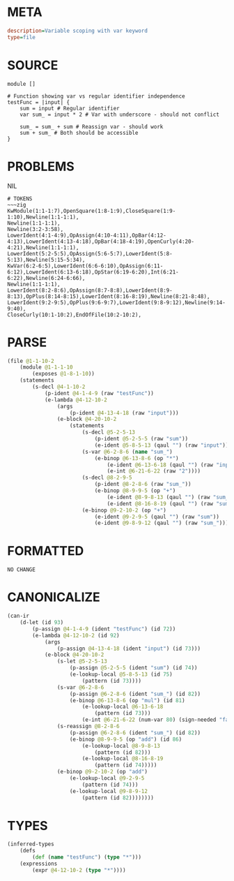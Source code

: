 # META
~~~ini
description=Variable scoping with var keyword
type=file
~~~
# SOURCE
~~~roc
module []

# Function showing var vs regular identifier independence
testFunc = |input| {
	sum = input # Regular identifier
	var sum_ = input * 2 # Var with underscore - should not conflict

	sum_ = sum_ + sum # Reassign var - should work
	sum + sum_ # Both should be accessible
}
~~~
# PROBLEMS
NIL

~~~
# TOKENS
~~~zig
KwModule(1:1-1:7),OpenSquare(1:8-1:9),CloseSquare(1:9-1:10),Newline(1:1-1:1),
Newline(1:1-1:1),
Newline(3:2-3:58),
LowerIdent(4:1-4:9),OpAssign(4:10-4:11),OpBar(4:12-4:13),LowerIdent(4:13-4:18),OpBar(4:18-4:19),OpenCurly(4:20-4:21),Newline(1:1-1:1),
LowerIdent(5:2-5:5),OpAssign(5:6-5:7),LowerIdent(5:8-5:13),Newline(5:15-5:34),
KwVar(6:2-6:5),LowerIdent(6:6-6:10),OpAssign(6:11-6:12),LowerIdent(6:13-6:18),OpStar(6:19-6:20),Int(6:21-6:22),Newline(6:24-6:66),
Newline(1:1-1:1),
LowerIdent(8:2-8:6),OpAssign(8:7-8:8),LowerIdent(8:9-8:13),OpPlus(8:14-8:15),LowerIdent(8:16-8:19),Newline(8:21-8:48),
LowerIdent(9:2-9:5),OpPlus(9:6-9:7),LowerIdent(9:8-9:12),Newline(9:14-9:40),
CloseCurly(10:1-10:2),EndOfFile(10:2-10:2),
~~~
# PARSE
~~~clojure
(file @1-1-10-2
	(module @1-1-1-10
		(exposes @1-8-1-10))
	(statements
		(s-decl @4-1-10-2
			(p-ident @4-1-4-9 (raw "testFunc"))
			(e-lambda @4-12-10-2
				(args
					(p-ident @4-13-4-18 (raw "input")))
				(e-block @4-20-10-2
					(statements
						(s-decl @5-2-5-13
							(p-ident @5-2-5-5 (raw "sum"))
							(e-ident @5-8-5-13 (qaul "") (raw "input")))
						(s-var @6-2-8-6 (name "sum_")
							(e-binop @6-13-8-6 (op "*")
								(e-ident @6-13-6-18 (qaul "") (raw "input"))
								(e-int @6-21-6-22 (raw "2"))))
						(s-decl @8-2-9-5
							(p-ident @8-2-8-6 (raw "sum_"))
							(e-binop @8-9-9-5 (op "+")
								(e-ident @8-9-8-13 (qaul "") (raw "sum_"))
								(e-ident @8-16-8-19 (qaul "") (raw "sum"))))
						(e-binop @9-2-10-2 (op "+")
							(e-ident @9-2-9-5 (qaul "") (raw "sum"))
							(e-ident @9-8-9-12 (qaul "") (raw "sum_")))))))))
~~~
# FORMATTED
~~~roc
NO CHANGE
~~~
# CANONICALIZE
~~~clojure
(can-ir
	(d-let (id 93)
		(p-assign @4-1-4-9 (ident "testFunc") (id 72))
		(e-lambda @4-12-10-2 (id 92)
			(args
				(p-assign @4-13-4-18 (ident "input") (id 73)))
			(e-block @4-20-10-2
				(s-let @5-2-5-13
					(p-assign @5-2-5-5 (ident "sum") (id 74))
					(e-lookup-local @5-8-5-13 (id 75)
						(pattern (id 73))))
				(s-var @6-2-8-6
					(p-assign @6-2-8-6 (ident "sum_") (id 82))
					(e-binop @6-13-8-6 (op "mul") (id 81)
						(e-lookup-local @6-13-6-18
							(pattern (id 73)))
						(e-int @6-21-6-22 (num-var 80) (sign-needed "false") (bits-needed "7") (value "2"))))
				(s-reassign @8-2-8-6
					(p-assign @6-2-8-6 (ident "sum_") (id 82))
					(e-binop @8-9-9-5 (op "add") (id 86)
						(e-lookup-local @8-9-8-13
							(pattern (id 82)))
						(e-lookup-local @8-16-8-19
							(pattern (id 74)))))
				(e-binop @9-2-10-2 (op "add")
					(e-lookup-local @9-2-9-5
						(pattern (id 74)))
					(e-lookup-local @9-8-9-12
						(pattern (id 82))))))))
~~~
# TYPES
~~~clojure
(inferred-types
	(defs
		(def (name "testFunc") (type "*")))
	(expressions
		(expr @4-12-10-2 (type "*"))))
~~~